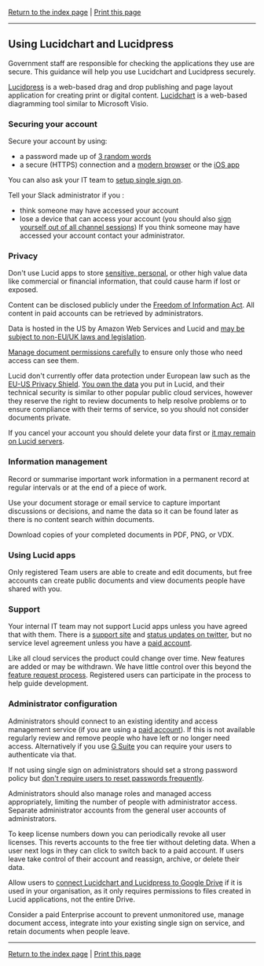 [Return to the index page](/using-cloud/help-for-end-users/) | [Print this page](https://gitprint.com/alphagov/using-cloud/blob/master/help-for-end-users/Lucidchart/Using-Lucidchart-securely.md)

***

## Using Lucidchart and Lucidpress

Government staff are responsible for checking the applications they use are secure. This guidance will help you use Lucidchart and Lucidpress securely.

[Lucidpress](https://www.lucidpress.com/) is a web-based drag and drop publishing and page layout application for creating print or digital content. [Lucidchart](https://www.lucidchart.com/) is a web-based diagramming tool similar to Microsoft Visio.

### Securing your account

Secure your account by using:

* a password made up of [3 random words](https://www.ncsc.gov.uk/blog-post/three-random-words-or-thinkrandom-0)
* a secure (HTTPS) connection and a [modern browser](https://whatbrowser.org/) or the [iOS app](https://lucidchart.zendesk.com/hc/en-us/articles/207300176-iOS-10-Lucidchart-App-Quickview)

You can also ask your IT team to [setup single sign on](https://lucidchart.zendesk.com/hc/en-us/articles/207300096-Lucidchart-and-SAML).

Tell your Slack administrator if you :

* think someone may have accessed your account
* lose a device that can access your account (you should also [sign yourself out of all channel sessions](https://www.bettercloud.com/monitor/the-academy/how-to-sign-out-of-slack-on-all-devices-at-once/))
If you think someone may have accessed your account contact your administrator.

### Privacy

Don't use Lucid apps to store [sensitive, personal](https://ico.org.uk/for-organisations/guide-to-data-protection/key-definitions/), or other high value data like commercial or financial information, that could cause harm if lost or exposed.

Content can be disclosed publicly under the [Freedom of Information Act](https://ico.org.uk/for-organisations/guide-to-freedom-of-information/what-is-the-foi-act/). All content in paid accounts can be retrieved by administrators.

Data is hosted in the US by Amazon Web Services and Lucid and [may be subject to non-EU/UK laws and legislation](https://www.lucidchart.com/pages/privacy). 

[Manage document permissions carefully](https://lucidchart.zendesk.com/hc/en-us/articles/207300466-Share-Files-and-Folders) to ensure only those who need access can see them.

Lucid don't currently offer data protection under European law such as the [EU-US Privacy Shield](https://www.privacyshield.gov/welcome). [You own the data](https://www.lucidchart.com/pages/product_secure) you put in Lucid, and their technical security is similar to other popular public cloud services, however they reserve the right to review documents to help resolve problems or to ensure compliance with their terms of service, so you should not consider documents private.

If you cancel your account you should delete your data first or [it may remain on Lucid servers](https://www.lucidchart.com/pages/tos).

### Information management

Record or summarise important work information in a permanent record at regular intervals or at the end of a piece of work.

Use your document storage or email service to capture important discussions or decisions, and name the data so it can be found later as there is no content search within documents.

Download copies of your completed documents in PDF, PNG, or VDX.

### Using Lucid apps

Only registered Team users are able to create and edit documents, but free accounts can create public documents and view documents people have shared with you.

### Support

Your internal IT team may not support Lucid apps unless you have agreed that with them.  There is a [support site](https://lucidchart.zendesk.com) and [status updates on twitter](https://twitter.com/lucidchart), but no service level agreement unless you have a [paid account](https://www.lucidchart.com/users/registerLevel). 

Like all cloud services the product could change over time.  New features are added or may be withdrawn.  We have little control over this beyond the [feature request process](https://lucidchart.zendesk.com/forums/21398513-Current-Feature-Requests). Registered users can participate in the process to help guide development.

### Administrator configuration

Administrators should connect to an existing identity and access management service (if you are using a [paid account](https://www.lucidchart.com/pages/enterprise)). If this is not available regularly review and remove people who have left or no longer need access. Alternatively if you use [G Suite](https://gsuite.google.com/) you can require your users to authenticate via that.

If not using single sign on administrators should set a strong password policy but [don't require users to reset passwords frequently](https://www.ncsc.gov.uk/blog-post/your-password-expiry-policy-may-have-reached-its-expiry-date).

Administrators should also manage roles and managed access appropriately, limiting the number of people with administrator access.  Separate administrator accounts from the general user accounts of administrators.

To keep license numbers down you can periodically revoke all user licenses. This reverts accounts to the free tier without deleting data. When a user next logs in they can click to switch back to a paid account. If users leave take control of their account and reassign, archive, or delete their data.

Allow users to [connect Lucidchart and Lucidpress to Google Drive](https://lucidchart.zendesk.com/hc/en-us/articles/207300016-Lucidchart-in-Google-Drive) if it is used in your organisation, as it only requires permissions to files created in Lucid applications, not the entire Drive.

Consider a paid Enterprise account to prevent unmonitored use, manage document access, integrate into your existing single sign on service, and retain documents when people leave.

***

[Return to the index page](/using-cloud/help-for-end-users/) | [Print this page](https://gitprint.com/alphagov/using-cloud/blob/master/help-for-end-users/Lucidchart/Using-Lucidchart-securely.md)
